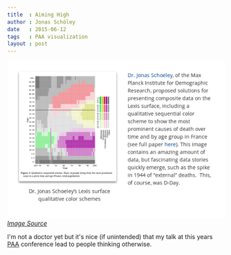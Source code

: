 ```yaml
---
title  : Aiming High
author : Jonas Schöley
date   : 2015-06-12
tags   : PAA visualization
layout : post
---
```


![](/assets/2015-06-12-aiming_high/dr_jonas_schoeley.png)
*[Image Source](http://blog.dhsprogram.com/from-population-pyramids-to-ternary-plots-visualizing-data-for-demography/)*

I'm not a doctor yet but it's nice (if unintended) that my talk at this years [PAA](http://paa2015.princeton.edu/) conference lead to people thinking otherwise.